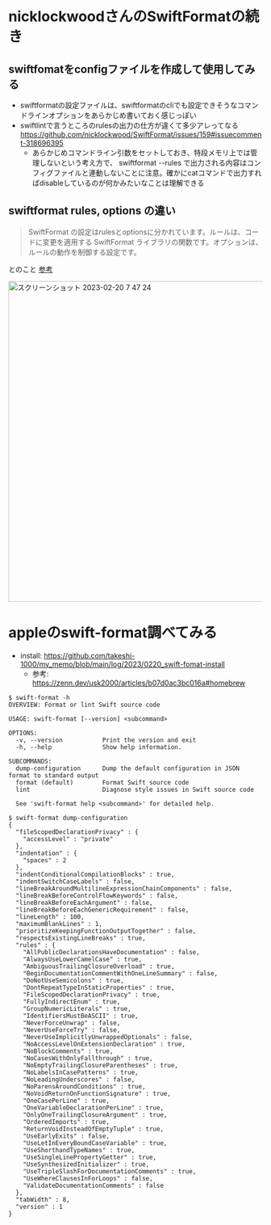 # nicklockwoodさんのSwiftFormatの続き

## swiftfomatをconfigファイルを作成して使用してみる

- swiftformatの設定ファイルは、swiftformatのcliでも設定できそうなコマンドラインオプションをあらかじめ書いておく感じっぽい
- swiftlintで言うところのrulesの出力の仕方が違くて多少アレってなる https://github.com/nicklockwood/SwiftFormat/issues/159#issuecomment-318696395 
  - あらかじめコマンドライン引数をセットしておき、特段メモリ上では管理しないという考え方で、 swiftformat --rules で出力される内容はコンフィグファイルと連動しないことに注意。確かにcatコマンドで出力すればdisableしているのが何かみたいなことは理解できる

## swiftformat rules, options の違い

> SwiftFormat の設定はrulesとoptionsに分かれています。ルールは、コードに変更を適用する SwiftFormat ライブラリの関数です。オプションは、ルールの動作を制御する設定です。

とのこと [参考](https://github.com/nicklockwood/SwiftFormat#configuration:~:text=SwiftFormat%20%E3%81%AE%E8%A8%AD%E5%AE%9A%E3%81%AFrules%E3%81%A8options%E3%81%AB%E5%88%86%E3%81%8B%E3%82%8C%E3%81%A6%E3%81%84%E3%81%BE%E3%81%99%E3%80%82%E3%83%AB%E3%83%BC%E3%83%AB%E3%81%AF%E3%80%81%E3%82%B3%E3%83%BC%E3%83%89%E3%81%AB%E5%A4%89%E6%9B%B4%E3%82%92%E9%81%A9%E7%94%A8%E3%81%99%E3%82%8B%20SwiftFormat%20%E3%83%A9%E3%82%A4%E3%83%96%E3%83%A9%E3%83%AA%E3%81%AE%E9%96%A2%E6%95%B0%E3%81%A7%E3%81%99%E3%80%82%E3%82%AA%E3%83%97%E3%82%B7%E3%83%A7%E3%83%B3%E3%81%AF%E3%80%81%E3%83%AB%E3%83%BC%E3%83%AB%E3%81%AE%E5%8B%95%E4%BD%9C%E3%82%92%E5%88%B6%E5%BE%A1%E3%81%99%E3%82%8B%E8%A8%AD%E5%AE%9A%E3%81%A7%E3%81%99%E3%80%82)

<img width="635" alt="スクリーンショット 2023-02-20 7 47 24" src="https://user-images.githubusercontent.com/16571394/219979932-30840e21-7021-4714-baea-423ce47c4933.png">

# appleのswift-format調べてみる

- install: https://github.com/takeshi-1000/my_memo/blob/main/log/2023/0220_swift-fomat-install
  - 参考: https://zenn.dev/usk2000/articles/b07d0ac3bc016a#homebrew

```
$ swift-format -h   
OVERVIEW: Format or lint Swift source code

USAGE: swift-format [--version] <subcommand>

OPTIONS:
  -v, --version           Print the version and exit
  -h, --help              Show help information.

SUBCOMMANDS:
  dump-configuration      Dump the default configuration in JSON format to standard output
  format (default)        Format Swift source code
  lint                    Diagnose style issues in Swift source code

  See 'swift-format help <subcommand>' for detailed help.
```

```
$ swift-format dump-configuration
{
  "fileScopedDeclarationPrivacy" : {
    "accessLevel" : "private"
  },
  "indentation" : {
    "spaces" : 2
  },
  "indentConditionalCompilationBlocks" : true,
  "indentSwitchCaseLabels" : false,
  "lineBreakAroundMultilineExpressionChainComponents" : false,
  "lineBreakBeforeControlFlowKeywords" : false,
  "lineBreakBeforeEachArgument" : false,
  "lineBreakBeforeEachGenericRequirement" : false,
  "lineLength" : 100,
  "maximumBlankLines" : 1,
  "prioritizeKeepingFunctionOutputTogether" : false,
  "respectsExistingLineBreaks" : true,
  "rules" : {
    "AllPublicDeclarationsHaveDocumentation" : false,
    "AlwaysUseLowerCamelCase" : true,
    "AmbiguousTrailingClosureOverload" : true,
    "BeginDocumentationCommentWithOneLineSummary" : false,
    "DoNotUseSemicolons" : true,
    "DontRepeatTypeInStaticProperties" : true,
    "FileScopedDeclarationPrivacy" : true,
    "FullyIndirectEnum" : true,
    "GroupNumericLiterals" : true,
    "IdentifiersMustBeASCII" : true,
    "NeverForceUnwrap" : false,
    "NeverUseForceTry" : false,
    "NeverUseImplicitlyUnwrappedOptionals" : false,
    "NoAccessLevelOnExtensionDeclaration" : true,
    "NoBlockComments" : true,
    "NoCasesWithOnlyFallthrough" : true,
    "NoEmptyTrailingClosureParentheses" : true,
    "NoLabelsInCasePatterns" : true,
    "NoLeadingUnderscores" : false,
    "NoParensAroundConditions" : true,
    "NoVoidReturnOnFunctionSignature" : true,
    "OneCasePerLine" : true,
    "OneVariableDeclarationPerLine" : true,
    "OnlyOneTrailingClosureArgument" : true,
    "OrderedImports" : true,
    "ReturnVoidInsteadOfEmptyTuple" : true,
    "UseEarlyExits" : false,
    "UseLetInEveryBoundCaseVariable" : true,
    "UseShorthandTypeNames" : true,
    "UseSingleLinePropertyGetter" : true,
    "UseSynthesizedInitializer" : true,
    "UseTripleSlashForDocumentationComments" : true,
    "UseWhereClausesInForLoops" : false,
    "ValidateDocumentationComments" : false
  },
  "tabWidth" : 8,
  "version" : 1
}
```
